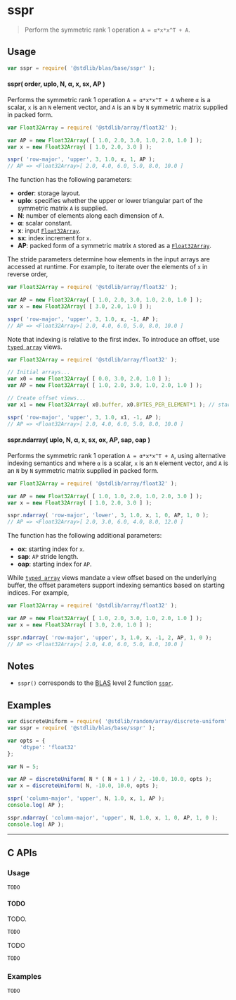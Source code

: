 <!--

@license Apache-2.0

Copyright (c) 2024 The Stdlib Authors.

Licensed under the Apache License, Version 2.0 (the "License");
you may not use this file except in compliance with the License.
You may obtain a copy of the License at

   http://www.apache.org/licenses/LICENSE-2.0

Unless required by applicable law or agreed to in writing, software
distributed under the License is distributed on an "AS IS" BASIS,
WITHOUT WARRANTIES OR CONDITIONS OF ANY KIND, either express or implied.
See the License for the specific language governing permissions and
limitations under the License.

-->

# sspr

> Perform the symmetric rank 1 operation `A = α*x*x^T + A`.

<section class="usage">

## Usage

```javascript
var sspr = require( '@stdlib/blas/base/sspr' );
```

#### sspr( order, uplo, N, α, x, sx, AP )

Performs the symmetric rank 1 operation `A = α*x*x^T + A` where `α` is a scalar, `x` is an `N` element vector, and `A` is an `N` by `N` symmetric matrix supplied in packed form.

```javascript
var Float32Array = require( '@stdlib/array/float32' );

var AP = new Float32Array( [ 1.0, 2.0, 3.0, 1.0, 2.0, 1.0 ] );
var x = new Float32Array( [ 1.0, 2.0, 3.0 ] );

sspr( 'row-major', 'upper', 3, 1.0, x, 1, AP );
// AP => <Float32Array>[ 2.0, 4.0, 6.0, 5.0, 8.0, 10.0 ]
```

The function has the following parameters:

-   **order**: storage layout.
-   **uplo**: specifies whether the upper or lower triangular part of the symmetric matrix `A` is supplied.
-   **N**: number of elements along each dimension of `A`.
-   **α**: scalar constant.
-   **x**: input [`Float32Array`][mdn-float32array].
-   **sx**: index increment for `x`.
-   **AP**: packed form of a symmetric matrix `A` stored as a [`Float32Array`][mdn-float32array].

The stride parameters determine how elements in the input arrays are accessed at runtime. For example, to iterate over the elements of `x` in reverse order,

```javascript
var Float32Array = require( '@stdlib/array/float32' );

var AP = new Float32Array( [ 1.0, 2.0, 3.0, 1.0, 2.0, 1.0 ] );
var x = new Float32Array( [ 3.0, 2.0, 1.0 ] );

sspr( 'row-major', 'upper', 3, 1.0, x, -1, AP );
// AP => <Float32Array>[ 2.0, 4.0, 6.0, 5.0, 8.0, 10.0 ]
```

Note that indexing is relative to the first index. To introduce an offset, use [`typed array`][mdn-typed-array] views.

<!-- eslint-disable stdlib/capitalized-comments -->

```javascript
var Float32Array = require( '@stdlib/array/float32' );

// Initial arrays...
var x0 = new Float32Array( [ 0.0, 3.0, 2.0, 1.0 ] );
var AP = new Float32Array( [ 1.0, 2.0, 3.0, 1.0, 2.0, 1.0 ] );

// Create offset views...
var x1 = new Float32Array( x0.buffer, x0.BYTES_PER_ELEMENT*1 ); // start at 2nd element

sspr( 'row-major', 'upper', 3, 1.0, x1, -1, AP );
// AP => <Float32Array>[ 2.0, 4.0, 6.0, 5.0, 8.0, 10.0 ]
```

#### sspr.ndarray( uplo, N, α, x, sx, ox, AP, sap, oap )

Performs the symmetric rank 1 operation `A = α*x*x^T + A`, using alternative indexing semantics and where `α` is a scalar, `x` is an `N` element vector, and `A` is an `N` by `N` symmetric matrix supplied in packed form.

```javascript
var Float32Array = require( '@stdlib/array/float32' );

var AP = new Float32Array( [ 1.0, 1.0, 2.0, 1.0, 2.0, 3.0 ] );
var x = new Float32Array( [ 1.0, 2.0, 3.0 ] );

sspr.ndarray( 'row-major', 'lower', 3, 1.0, x, 1, 0, AP, 1, 0 );
// AP => <Float32Array>[ 2.0, 3.0, 6.0, 4.0, 8.0, 12.0 ]
```

The function has the following additional parameters:

-   **ox**: starting index for `x`.
-   **sap**: `AP` stride length.
-   **oap**: starting index for `AP`.

While [`typed array`][mdn-typed-array] views mandate a view offset based on the underlying buffer, the offset parameters support indexing semantics based on starting indices. For example,

```javascript
var Float32Array = require( '@stdlib/array/float32' );

var AP = new Float32Array( [ 1.0, 2.0, 3.0, 1.0, 2.0, 1.0 ] );
var x = new Float32Array( [ 3.0, 2.0, 1.0 ] );

sspr.ndarray( 'row-major', 'upper', 3, 1.0, x, -1, 2, AP, 1, 0 );
// AP => <Float32Array>[ 2.0, 4.0, 6.0, 5.0, 8.0, 10.0 ]
```

</section>

<!-- /.usage -->

<section class="notes">

## Notes

-   `sspr()` corresponds to the [BLAS][blas] level 2 function [`sspr`][blas-sspr].

</section>

<!-- /.notes -->

<section class="examples">

## Examples

<!-- eslint no-undef: "error" -->

```javascript
var discreteUniform = require( '@stdlib/random/array/discrete-uniform' );
var sspr = require( '@stdlib/blas/base/sspr' );

var opts = {
    'dtype': 'float32'
};

var N = 5;

var AP = discreteUniform( N * ( N + 1 ) / 2, -10.0, 10.0, opts );
var x = discreteUniform( N, -10.0, 10.0, opts );

sspr( 'column-major', 'upper', N, 1.0, x, 1, AP );
console.log( AP );

sspr.ndarray( 'column-major', 'upper', N, 1.0, x, 1, 0, AP, 1, 0 );
console.log( AP );
```

</section>

<!-- /.examples -->

<!-- C interface documentation. -->

* * *

<section class="c">

## C APIs

<!-- Section to include introductory text. Make sure to keep an empty line after the intro `section` element and another before the `/section` close. -->

<section class="intro">

</section>

<!-- /.intro -->

<!-- C usage documentation. -->

<section class="usage">

### Usage

```c
TODO
```

#### TODO

TODO.

```c
TODO
```

TODO

```c
TODO
```

</section>

<!-- /.usage -->

<!-- C API usage notes. Make sure to keep an empty line after the `section` element and another before the `/section` close. -->

<section class="notes">

</section>

<!-- /.notes -->

<!-- C API usage examples. -->

<section class="examples">

### Examples

```c
TODO
```

</section>

<!-- /.examples -->

</section>

<!-- /.c -->

<!-- Section for related `stdlib` packages. Do not manually edit this section, as it is automatically populated. -->

<section class="related">

</section>

<!-- /.related -->

<!-- Section for all links. Make sure to keep an empty line after the `section` element and another before the `/section` close. -->

<section class="links">

[blas]: http://www.netlib.org/blas

[blas-sspr]: https://www.netlib.org/lapack/explore-html/d5/df9/group__hpr_ga7cacbe603f23f8b0aca186fba51ad490.html#ga7cacbe603f23f8b0aca186fba51ad490

[mdn-float32array]: https://developer.mozilla.org/en-US/docs/Web/JavaScript/Reference/Global_Objects/Float32Array

[mdn-typed-array]: https://developer.mozilla.org/en-US/docs/Web/JavaScript/Reference/Global_Objects/TypedArray

</section>

<!-- /.links -->
